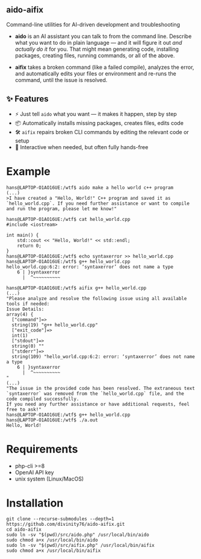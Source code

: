## aido-aifix
Command-line utilities for AI-driven development and troubleshooting

- **aido** is an AI assistant you can talk to from the command line. Describe what you want to do in plain language — and it will figure it out *and actually do it* for you. That might mean generating code, installing packages, creating files, running commands, or all of the above.
  
- **aifix** takes a broken command (like a failed compile), analyzes the error, and automatically edits your files or environment and re-runs the command, until the issue is resolved.

## ✨ Features

- ⚡ Just tell `aido` what you want — it makes it happen, step by step
- 📦 Automatically installs missing packages, creates files, edits code
- 🛠️ `aifix` repairs broken CLI commands by editing the relevant code or setup
- 💬 Interactive when needed, but often fully hands-free

# Example
```
hans@LAPTOP-O1AO16UE:/wtf$ aido make a hello world c++ program
(...)
>I have created a "Hello, World!" C++ program and saved it as `hello_world.cpp`. If you need further assistance or want to compile and run the program, please let me know!"

hans@LAPTOP-O1AO16UE:/wtf$ cat hello_world.cpp 
#include <iostream>

int main() {
    std::cout << "Hello, World!" << std::endl;
    return 0;
}
hans@LAPTOP-O1AO16UE:/wtf$ echo syntaxerror >> hello_world.cpp 
hans@LAPTOP-O1AO16UE:/wtf$ g++ hello_world.cpp 
hello_world.cpp:6:2: error: ‘syntaxerror’ does not name a type
    6 | }syntaxerror
      |  ^~~~~~~~~~~

hans@LAPTOP-O1AO16UE:/wtf$ aifix g++ hello_world.cpp 
(...)
"Please analyze and resolve the following issue using all available tools if needed:
Issue Details:
array(4) {
  ["command"]=>
  string(19) "g++ hello_world.cpp"
  ["exit_code"]=>
  int(1)
  ["stdout"]=>
  string(0) ""
  ["stderr"]=>
  string(109) "hello_world.cpp:6:2: error: ‘syntaxerror’ does not name a type
    6 | }syntaxerror
      |  ^~~~~~~~~~~
"
(...)
"The issue in the provided code has been resolved. The extraneous text `syntaxerror` was removed from the `hello_world.cpp` file, and the code compiled successfully.
If you need any further assistance or have additional requests, feel free to ask!"
hans@LAPTOP-O1AO16UE:/wtf$ g++ hello_world.cpp 
hans@LAPTOP-O1AO16UE:/wtf$ ./a.out 
Hello, World!
```

# Requirements
- php-cli >=8
- OpenAI API key
- unix system (Linux/MacOS)
# Installation
```
git clone --recurse-submodules --depth=1 https://github.com/divinity76/aido-aifix.git
cd aido-aifix
sudo ln -sv "$(pwd)/src/aido.php" /usr/local/bin/aido
sudo chmod a+x /usr/local/bin/aido
sudo ln -sv "$(pwd)/src/aifix.php" /usr/local/bin/aifix
sudo chmod a+x /usr/local/bin/aifix
```
